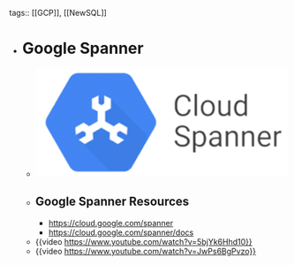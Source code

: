 tags:: [[GCP]], [[NewSQL]]

- # Google Spanner
	- ![google_spanner.png](../assets/google_spanner_1704162686448_0.png)
	- ## Google Spanner Resources
		- https://cloud.google.com/spanner
		- https://cloud.google.com/spanner/docs
	- {{video https://www.youtube.com/watch?v=5bjYk6Hhd10}}
	- {{video https://www.youtube.com/watch?v=JwPs6BgPvzo}}
